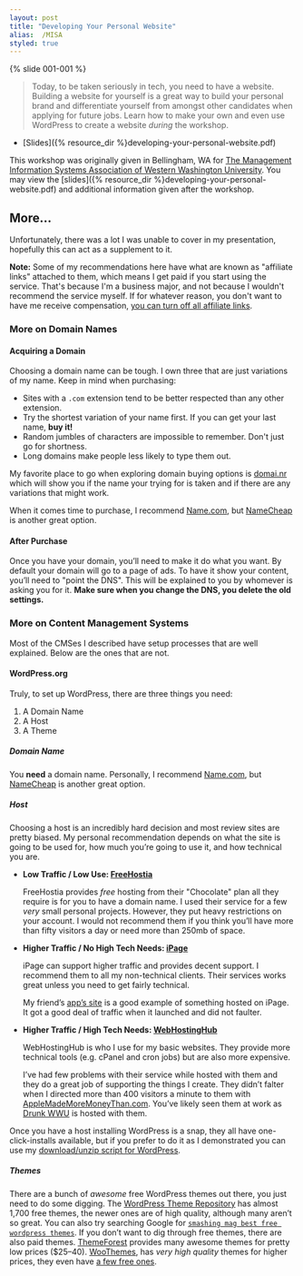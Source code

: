 ```yaml
---
layout: post
title: "Developing Your Personal Website"
alias:  /MISA
styled: true
---
```


{% slide 001-001 %}

> Today, to be taken seriously in tech, you need to have a website. Building a website for yourself is a great way to build your personal brand and differentiate yourself from amongst other candidates when applying for future jobs. Learn how to make your own and even use WordPress to create a website _during_ the workshop.

- [Slides]({% resource_dir %}developing-your-personal-website.pdf)

This workshop was originally given in Bellingham, WA for [The Management Information Systems Association of Western Washington University](http://yorktown.cbe.wwu.edu/clubs/misa/). You may view the [slides]({% resource_dir %}developing-your-personal-website.pdf) and additional information given after the workshop.

## More…

Unfortunately, there was a lot I was unable to cover in my presentation,
hopefully this can act as a supplement to it.

**Note:** Some of my recommendations here have what are known as "affiliate links" attached to them, which means I get paid if you start
using the service. That's because I'm a business major, and not because I wouldn't recommend the service myself. If for whatever reason, you don't want to have me receive compensation, <a id="aff-off" href="javascript:">you can turn  off all affiliate links</a>.

### More on Domain Names

#### Acquiring a Domain

Choosing a domain name can be tough. I own three that are just variations of my name. Keep in mind when purchasing:

-   Sites with a `.com` extension tend to be better respected than any
    other extension.
-   Try the shortest variation of your name first. If you can get your
    last name, **buy it!**
-   Random jumbles of characters are impossible to remember. Don't just
    go for shortness.
-   Long domains make people less likely to type them out.

My favorite place to go when exploring domain buying options is [domai.nr](http://domai.nr) which will show you if the name your trying for is taken and if there are any variations that might work.

When it comes time to purchase, I recommend <a href="http://ref.name.com/aff_c?offer_id=3&amp;aff_id=1953" data-aff-off="http://name.com" class="aff-on">Name.com</a>, but [NameCheap](http://namecheap.com) is another great option.

#### After Purchase

Once you have your domain, you’ll need to make it do what you want. By default your domain will go to a page of ads. To have it show your content, you’ll need to "point the DNS". This will be explained to you by whomever is asking you for it. **Make sure when you change the DNS, you delete the old settings.**

### More on Content Management Systems

Most of the CMSes I described have setup processes that are well explained. Below are the ones that are not.

#### WordPress.org

Truly, to set up WordPress, there are three things you need:

1.  A Domain Name
2.  A Host
3.  A Theme

##### Domain Name

You **need** a domain name. Personally, I recommend <a href="http://ref.name.com/aff_c?offer_id=3&amp;aff_id=1953" data-aff-off="http://name.com" class="aff-on">Name.com</a>, but [NameCheap](http://namecheap.com) is another great option.

##### Host

Choosing a host is an incredibly hard decision and most review sites are
pretty biased. My personal recommendation depends on what the site is
going to be used for, how much you’re going to use it, and how technical
you are.

-   **Low Traffic / Low Use: [FreeHostia](http://freehostia.com)**

    FreeHostia provides *free* hosting from their "Chocolate" plan all they require is for you to have a domain name. I used their service for a few *very* small personal projects. However, they put heavy restrictions on your account. I would not recommend them if you think you’ll have more than fifty visitors a day or need more than 250mb of space.

-   **Higher Traffic / No High Tech Needs: <a href="http://www.ipage.com/join/index.bml?AffID=647476" data-aff-off="http://www.ipage.com/" class="aff-on">iPage</a>**

    iPage can support higher traffic and provides decent support. I recommend them to all my non-technical clients. Their services works great unless you need to get fairly technical.

    My friend’s [app’s site](http://getfinish.com/) is a good example of something hosted on iPage. It got a good deal of traffic when it launched and did not faulter.

-   **Higher Traffic / High Tech Needs: <a href="http://ref.webhostinghub.com/scripts/click.php?ref_id=nquinlan&ad_id=0261610f" data-aff-off="http://webhostinghub.com/" class="aff-on">WebHostingHub</a>**

    WebHostingHub is who I use for my basic websites. They provide more technical tools (e.g. cPanel and cron jobs) but are also more expensive.

    I’ve had few problems with their service while hosted with them and they do a great job of supporting the things I create. They didn’t falter when I directed more than 400 visitors a minute to them with [AppleMadeMoreMoneyThan.com](http://AppleMadeMoreMoneyThan.com). You’ve likely seen them at work as [Drunk WWU](http://drunkwwu.com/)
    is hosted with them.

Once you have a host installing WordPress is a snap, they all have one-click-installs available, but if you prefer to do it as I
demonstrated you can use my [download/unzip script for WordPress](http://thisishowyoumakeawebsite.com/MISA/download/wordpress-downloader.php).

##### Themes

There are a bunch of *awesome* free WordPress themes out there, you just need to do some digging. The [WordPress Theme Repository](http://wordpress.org/extend/themes/) has almost 1,700 free themes, the newer ones are of high quality, although many aren’t so great. You can also try searching Google for [`smashing mag best free wordpress themes`](http://google.com/search?q=smashing+mag+best+free+wordpress+themes). If you don’t want to dig through free themes, there are also paid themes. <a href="http://themeforest.net/category/wordpress/?ref=nquinlan" data-aff-off="http://themeforest.net/category/wordpress/" class="aff-on">ThemeForest</a> provides many awesome themes for pretty low prices ($25–40). [WooThemes](http://www.woothemes.com/product-category/themes/), has
*very high quality* themes for higher prices, they even have [a few free ones](http://www.woothemes.com/product-category/themes/?prod_cat%5B%5D=100&s=&post_type=product).

<script type="text/javascript">
window.onload = function () {
  $(function() {
		$("#aff-off").on("click keypress", function () {
			$(this).addClass("aff-off");
			$(".aff-on").each(function () {
				$(this).attr("href", $(this).attr("data-aff-off") );
				$(this).addClass("aff-off");
			});
		});
	});
};
</script>

